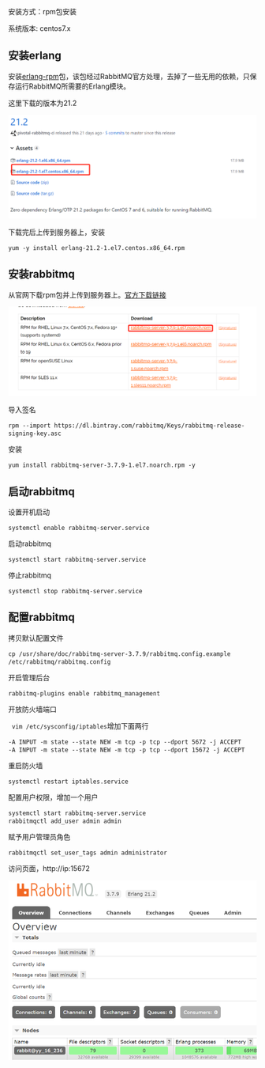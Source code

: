 安装方式：rpm包安装

系统版本: centos7.x

## 安装erlang

安装[erlang-rpm](https://github.com/rabbitmq/erlang-rpm)包，该包经过RabbitMQ官方处理，去掉了一些无用的依赖，只保存运行RabbitMQ所需要的Erlang模块。

这里下载的版本为21.2

![](images/erlang.png)

下载完后上传到服务器上，安装

```
yum -y install erlang-21.2-1.el7.centos.x86_64.rpm
```

## 安装rabbitmq

从官网下载rpm包并上传到服务器上。[官方下载链接](http://www.rabbitmq.com/install-rpm.html#install-monolithic-from-esl-repository)

![](images/rabbitmq.png)

导入签名

```
rpm --import https://dl.bintray.com/rabbitmq/Keys/rabbitmq-release-signing-key.asc
```

安装

```
yum install rabbitmq-server-3.7.9-1.el7.noarch.rpm -y
```

## 启动rabbitmq

设置开机启动

```
systemctl enable rabbitmq-server.service
```

启动rabbitmq

```
systemctl start rabbitmq-server.service
```

停止rabbitmq

```
systemctl stop rabbitmq-server.service
```

## 配置rabbitmq

拷贝默认配置文件

```
cp /usr/share/doc/rabbitmq-server-3.7.9/rabbitmq.config.example /etc/rabbitmq/rabbitmq.config
```

开启管理后台

```
rabbitmq-plugins enable rabbitmq_management
```

开放防火墙端口

` vim /etc/sysconfig/iptables`增加下面两行

```
-A INPUT -m state --state NEW -m tcp -p tcp --dport 5672 -j ACCEPT
-A INPUT -m state --state NEW -m tcp -p tcp --dport 15672 -j ACCEPT
```

重启防火墙

```
systemctl restart iptables.service
```

配置用户权限，增加一个用户

```
systemctl start rabbitmq-server.service
rabbitmqctl add_user admin admin
```

赋予用户管理员角色

```
rabbitmqctl set_user_tags admin administrator
```

访问页面，http://ip:15672

![](images/rabbitmq_web.png)